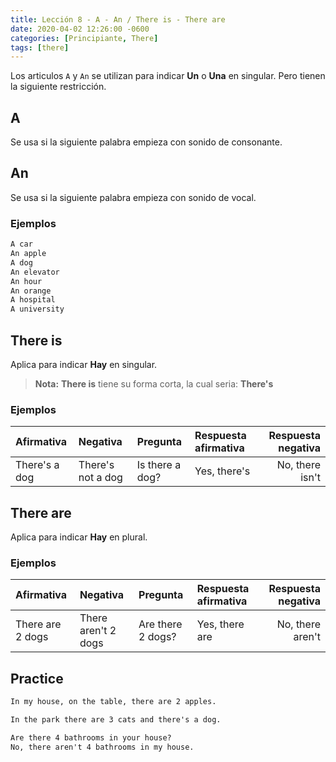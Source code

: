 ```yaml
---
title: Lección 8 - A - An / There is - There are
date: 2020-04-02 12:26:00 -0600
categories: [Principiante, There]
tags: [there]
---
```


Los articulos `A` y `An` se utilizan para indicar **Un** o **Una** en singular. Pero tienen la siguiente restricción.


## A 

Se usa si la siguiente palabra empieza con sonido de consonante.


## An 

Se usa si la siguiente palabra empieza con sonido de vocal.


### Ejemplos
```html
A car
An apple
A dog
An elevator
An hour
An orange
A hospital
A university
```


## There is

Aplica para indicar **Hay** en singular.
> **Nota:** **There is** tiene su forma corta, la cual seria: **There's**

### Ejemplos

|Afirmativa|Negativa|Pregunta|Respuesta afirmativa|Respuesta negativa| 
|:---|:--|:--|:--|---:|
|There's a dog | There's not a dog | Is there a dog? | Yes, there's | No, there isn't 


## There are

Aplica para indicar **Hay** en plural.


### Ejemplos

|Afirmativa|Negativa|Pregunta|Respuesta afirmativa|Respuesta negativa| 
|:---|:--|:--|:--|---:|
|There are 2 dogs | There aren't 2 dogs  | Are there 2 dogs?  | Yes, there are | No, there aren't 


## Practice
```html
In my house, on the table, there are 2 apples.

In the park there are 3 cats and there's a dog.

Are there 4 bathrooms in your house?
No, there aren't 4 bathrooms in my house.
```
